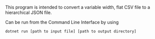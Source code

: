 This program is intended to convert a variable width, flat CSV file to a hierarchical JSON file. 

Can be run from the Command Line Interface by using
```
dotnet run [path to input file] [path to output directory]
```